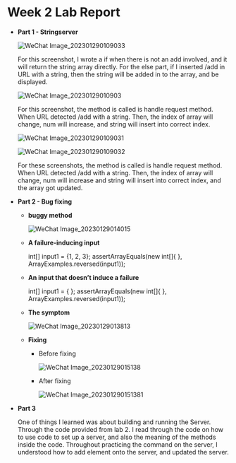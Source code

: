 # Week 2 Lab Report

* **Part 1 - Stringserver**

    ![WeChat Image_202301290109033](https://user-images.githubusercontent.com/106724998/215316619-46b6f248-336c-466e-bf58-03d6e8bc8d34.png)


    For this screenshot, I wrote a if when there is not an add involved, and it will return the string array directly. For the else part, if I inserted /add in URL with a string, then the string will be added in to the array, and be displayed.
    
    
    ![WeChat Image_20230129010903](https://user-images.githubusercontent.com/106724998/215316653-857257df-14de-403d-acd0-e382e7d8b8a6.png)
    
    For this screenshot, the method is called is handle request method. When URL detected /add with a string. Then, the index of array will change, num will increase, and string will insert into correct index.
   
    ![WeChat Image_202301290109031](https://user-images.githubusercontent.com/106724998/215316660-8eef1c36-e68e-4026-88c5-44cc5e0740d3.png)
    
    ![WeChat Image_202301290109032](https://user-images.githubusercontent.com/106724998/215316667-cd110db9-2beb-4118-868d-479f1ace51ea.png)
    
    
    For these screenshots, the method is called is handle request method. When URL detected /add with a string. Then, the index of array will change, num will increase and string will insert into correct index, and the array got updated. 
    
 * **Part 2 - Bug fixing** 
  
    * **buggy method**
    
        ![WeChat Image_20230129014015](https://user-images.githubusercontent.com/106724998/215318019-89e56084-20b7-4bd6-9a1f-b412b97028b2.png)
        
     * **A failure-inducing input** 
        
        int[] input1 = {1, 2, 3};
        assertArrayEquals(new int[]{ }, ArrayExamples.reversed(input1));
        
        
     * **An input that doesn’t induce a failure**   
     
        int[] input1 = { };
        assertArrayEquals(new int[]{ }, ArrayExamples.reversed(input1));
        
     * **The symptom**    
     
        ![WeChat Image_20230129013813](https://user-images.githubusercontent.com/106724998/215318021-fcbbf8db-3012-47ac-9825-bed2bae08e55.jpg)   
    
    * **Fixing** 
        
        * Before fixing
        
             ![WeChat Image_20230129015138](https://user-images.githubusercontent.com/106724998/215318512-fa8629dc-273a-4f72-9c62-12e80ebdd542.png)
             
        * After fixing
       
             ![WeChat Image_202301290151381](https://user-images.githubusercontent.com/106724998/215318511-96244b60-a339-4bc2-8c3a-fe5ce31db851.png)
              
* **Part 3**

   One of things I learned was about building and running the Server. Through the code provided from lab 2. I read through the code on how to use code to set up a server, and also the meaning of the methods inside the code. Throughout practicing the command on the server, I understood how to add element onto the server, and updated the server. 
